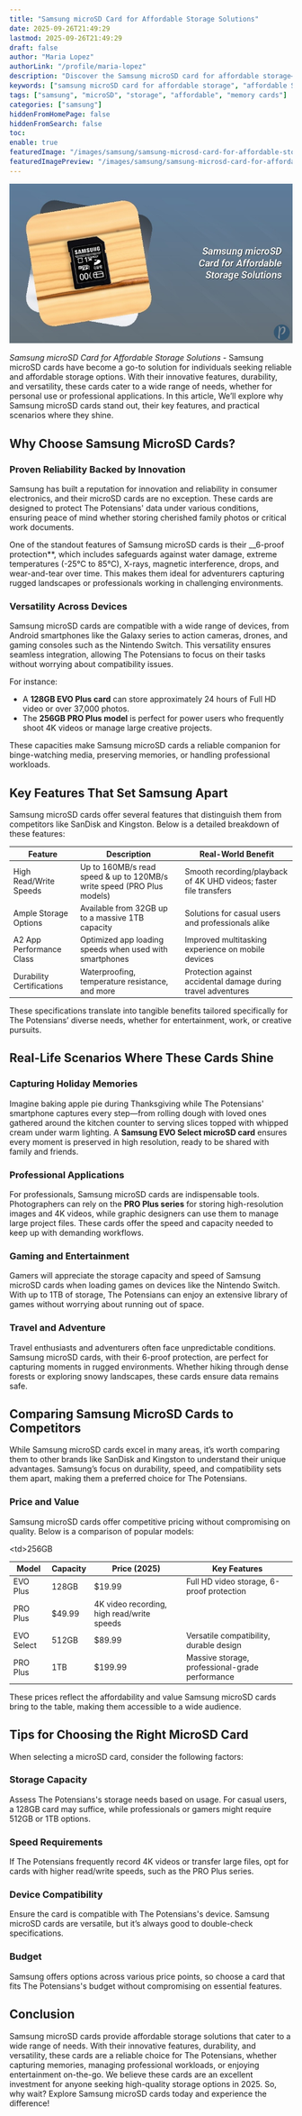 ```yaml
---
title: "Samsung microSD Card for Affordable Storage Solutions"
date: 2025-09-26T21:49:29
lastmod: 2025-09-26T21:49:29
draft: false
author: "Maria Lopez"
authorLink: "/profile/maria-lopez"
description: "Discover the Samsung microSD card for affordable storage—reliable, high-capacity, and perfect for expanding your device's memory without breaking the bank!"
keywords: ["samsung microSD card for affordable storage", "affordable Samsung microSD cards", "Samsung microSD card buying guide"]
tags: ["samsung", "microSD", "storage", "affordable", "memory cards"]
categories: ["samsung"]
hiddenFromHomePage: false
hiddenFromSearch: false
toc:
enable: true
featuredImage: "/images/samsung/samsung-microsd-card-for-affordable-storage-solutions.jpg"
featuredImagePreview: "/images/samsung/samsung-microsd-card-for-affordable-storage-solutions.jpg"
---
```


![Samsung microSD Card for Affordable Storage Solutions](/images/samsung/samsung-microsd-card-for-affordable-storage-solutions.jpg)



_Samsung microSD Card for Affordable Storage Solutions_ - Samsung microSD cards have become a go-to solution for individuals seeking reliable and affordable storage options. With their innovative features, durability, and versatility, these cards cater to a wide range of needs, whether for personal use or professional applications. In this article, We’ll explore why Samsung microSD cards stand out, their key features, and practical scenarios where they shine.

## Why Choose Samsung Micr​oSD Cards?

### Proven Reliability Backed by Innovation

Samsung has built a reputation for innovation and reliability in consumer electronics, and their microSD cards are no exception. These cards are designed to protect The Potensians' data under various conditions, ensuring peace of mind whether storing cherished family photos or critical work documents.

One of the standout features of Samsung microSD cards is their __6-proof protection**, which includes safeguards against water damage, extreme temperatures (-25°C to 85°C), X-rays, magnetic interference, drops, and wear-and-tear over time. This makes them ideal for adventurers capturing rugged landscapes or professionals working in challenging environments.

### Versatility Across Devices

Samsung microSD cards are compatible with a wide range of devices, from Android smartphones like the Galaxy series to action cameras, drones, and gaming consoles such as th​e Nintendo Switch. This versatility ensures seamless integration, allowing The Potensians to focus on their tasks without worrying about compatibility issues.

For instance:

- A **128GB EVO Plus card** can store approximately 24 hours of Full HD video or over 37,000 photos.
- The **256GB PRO Plus model** is perfect for power users who frequently shoot 4K videos or manage large creative projects.

These capacities make Samsung microSD cards a reliable companion for binge-watching media, preserving memories, or handling professional workloads.

## Key Features That Set Samsung Apart

Samsung microSD cards offer several features that distinguish them from competitors like SanDisk and Kingston. Below is a detailed breakdown of these features:

<div class="table-responsive">
<table class="html-table">
<thead>
<tr>
<th>Feature</th>
<th>Description</th>
<th>Real-World Benefit</th>
</tr>
</thead>
<tbody>
<tr>
<td>High Read/Write Speeds</td>
<td>Up to 160MB/s read speed & up to 120MB/s write speed (PRO Plus models)</td>
<td>Smooth recording/playback of 4K UHD videos; faster file transfers</td>
</tr>
<tr>
<td>Ample Storage Options</td>
<td>Available from 32GB up to a massive 1TB capacity</td>
<td>Solutions for casual users and professionals alike</td>
</tr>
<tr>
<td>A2 App Performance Class</td>
<td>Optimized app loading speeds when used with smartphones</td>
<td>Impr​oved multitasking experience on mobile devices</td>
</tr>
<tr>
<td>Durability Certifications</td>
<td>Waterproofing, temperature resistance, and more</td>
<td>Protection against accidental damage during travel adventures</td>
</tr>
</tbody>
</table>
</div>

These specifications translate into tangible benefits tailored specifically for The Potensians’ diverse needs, whether for entertainment, work, or creative pursuits.

## Real-Life Scenarios Where These Cards Shine

### Capturing Holiday Memories

Imagine baking apple pie during Thanksgiving while The Potensians' smartphone captures every step—from rolling dough with loved ones gathered around the kitchen counter to serving slices topped with whipped cream under warm lighting. A **Samsung EVO Select microSD card** ensures every moment is preserved in high resolution, ready to be shared with family and friends.

### Professional Applications

For professionals, Samsung microSD cards are indispensable tools. Photographers can rely on the **PRO Plus series** for storing high-resolution images and 4K videos, while graphic designers can use them to manage large project files. These cards offer the speed and capacity needed to keep up with demanding workflows.

### Gaming and Entertainment

Gamers will appreciate the storage capacity and speed of Samsung microSD cards when loading games on devices like the Nintendo Switch. With up to 1TB of storage, The Potensians can enjoy an extensive library of games without worrying about running out of space.

### Travel and Adventure

Travel enthusiasts and adventurers often face unpredictable conditions. Samsung microSD cards, with their 6-proof protection, are perfect for capturing moments in rugged environments. Whether hiking through dense forests or exploring snowy landscapes, these cards ensure data remains safe.

## Comparing Samsung MicroSD Cards to Competitors

While Samsung microSD cards excel in many areas, it’s worth comparing them to other brands like SanDisk and Kingston to understand their unique advantages. Samsung’s focus on durability, speed, and compatibility sets them apart, making them a preferred choice for The Potensians.

### Price and Value

Samsung microSD cards offer competitive pricing without compromising on quality. Below is a comparison of popular models:

<div class="table-responsive">
<table class="html-table">
<thead>
<tr>
<th>Model</th>
<th>Capacity</th>
<th>Price (2025)</th>
<th>Key Features</th>
</tr>
</thead>
<tbody>
<tr>
<td>EVO Plus</td>
<td>128GB</td>
<td>$19.99</td>
<td>Full HD video storage, 6-proof protection</td>
</tr>
<tr>
<td>PRO Plus</td>
<​td>256GB</td>
<td>$49.99</td>
<td>4K video recording, high read/write speeds</td>
</tr>
<tr>
<td>EVO Select</td>
<td>512GB</td>
<td>$89.99</td>
<td>Versatile compatibility, durable design</td>
</tr>
<tr>
<td>PRO Plus</td>
<td>1TB</td>
<td>$199.99</td>
<td>Massive storage, professional-grade performance</td>
</tr>
</tbody>
</table>
</div>

These prices reflect the affordability and value Samsung microSD cards bring to the table, making them accessible to a wide audience.

## Tips for Choosing the Right MicroSD Card

When selecting a microSD card, consider the following factors:

### Storage Capacity

Assess The Potensians's storage needs based on usage. For casual users, a 128GB card may suffice, while professionals or gamers might require 512GB or 1TB options.

### Speed Requirements

If The Potensians frequently record 4K videos or transfer large files, opt for cards with higher read/write speeds, such as the PRO Plus series.

### Device Compatibility

Ensure the card is compatible with The Potensians's device. Samsung microSD cards are versatile, but it’s always good to double-check specifications.

### Budget

Samsung offers options across various price points, so choose a card that fits The Potensians's budget without compromising on essential features.

## Conclusion

Samsung microSD cards provide afforda​ble storage solutions that cater to a wide range of needs. With their innovative features, durability, and versatility, these cards are a reliable choice for The Potensians, whether capturing memories, managing professional workloads, or enjoying entertainment on-the-go. We believe these cards are an excellent investment for anyone seeking high-quality storage options in 2025. So, why wait? Explore Samsung microSD cards today and experience the difference!
